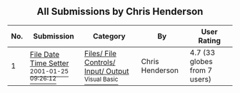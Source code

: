 ﻿<div align="center">

## All Submissions by Chris Henderson

</div>

No.  | Submission | Category | By   | User Rating
---- | ---------- | -------- | ---- | -----------
1 | [File Date Time Setter<br /><sup>2001-01-25 09:26:12</sup>](https://github.com/Planet-Source-Code/chris-henderson-file-date-time-setter__1-21843) | [Files/ File Controls/ Input/ Output<br /><sup>Visual Basic</sup>](../ByCategory/files-file-controls-input-output__1-3.md) | Chris Henderson | 4.7 (33 globes from 7 users)
